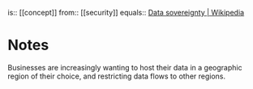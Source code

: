 is:: [[concept]]
from:: [[security]]
equals:: [Data sovereignty | Wikipedia](https://en.wikipedia.org/wiki/Data_sovereignty)

# Notes
Businesses are increasingly wanting to host their data in a geographic region of their choice, and restricting data flows to other regions.
